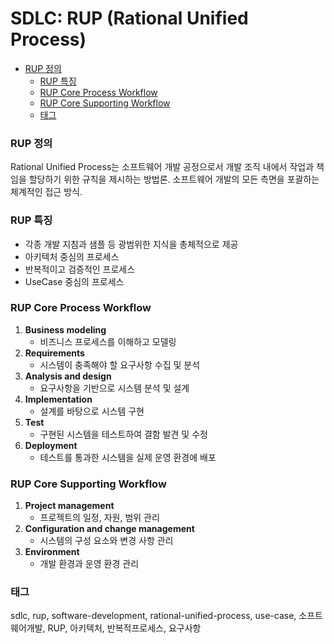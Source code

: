 # SDLC: RUP (Rational Unified Process)

<!-- mtoc-start -->

- [RUP 정의](#rup-정의)
  - [RUP 특징](#rup-특징)
  - [RUP Core Process Workflow](#rup-core-process-workflow)
  - [RUP Core Supporting Workflow](#rup-core-supporting-workflow)
  - [태그](#태그)

<!-- mtoc-end -->

### RUP 정의

Rational Unified Process는 소프트웨어 개발 공정으로서 개발 조직 내에서 작업과 책임을 할당하기 위한 규칙을 제시하는 방법론. 소프트웨어 개발의 모든 측면을 포괄하는 체계적인 접근 방식.

### RUP 특징

- 각종 개발 지침과 샘플 등 광범위한 지식을 총체적으로 제공
- 아키텍처 중심의 프로세스
- 반복적이고 검증적인 프로세스
- UseCase 중심의 프로세스

### RUP Core Process Workflow

1. **Business modeling**
   - 비즈니스 프로세스를 이해하고 모델링
2. **Requirements**
   - 시스템이 충족해야 할 요구사항 수집 및 분석
3. **Analysis and design**
   - 요구사항을 기반으로 시스템 분석 및 설계
4. **Implementation**
   - 설계를 바탕으로 시스템 구현
5. **Test**
   - 구현된 시스템을 테스트하여 결함 발견 및 수정
6. **Deployment**
   - 테스트를 통과한 시스템을 실제 운영 환경에 배포

### RUP Core Supporting Workflow

1. **Project management**
   - 프로젝트의 일정, 자원, 범위 관리
2. **Configuration and change management**
   - 시스템의 구성 요소와 변경 사항 관리
3. **Environment**
   - 개발 환경과 운영 환경 관리

### 태그

sdlc, rup, software-development, rational-unified-process, use-case, 소프트웨어개발, RUP, 아키텍처, 반복적프로세스, 요구사항
